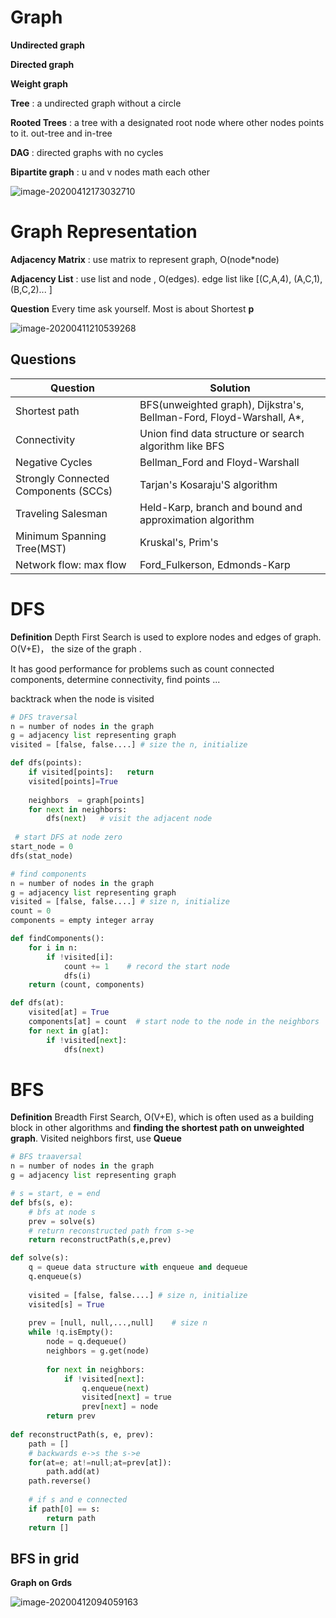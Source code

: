 # Graph

**Undirected graph**

**Directed graph**

**Weight graph**

**Tree** : a undirected graph without a circle

**Rooted Trees** : a tree with a designated root node where other nodes points to it. out-tree and in-tree

**DAG** : directed graphs with no cycles

**Bipartite graph** : u and v nodes math each other

![image-20200412173032710](C:\Users\liu\AppData\Roaming\Typora\typora-user-images\image-20200412173032710.png)



# Graph Representation

**Adjacency Matrix** : use matrix to represent graph, O(node*node)

**Adjacency List** : use list and node , O(edges). edge list like [(C,A,4), (A,C,1), (B,C,2)... ]

**Question**  Every time ask yourself. Most is about Shortest **p**

![image-20200411210539268](C:\Users\liu\AppData\Roaming\Typora\typora-user-images\image-20200411210539268.png)

## Questions

| **Question**                         | Solution                                                     |
| ------------------------------------ | ------------------------------------------------------------ |
| Shortest path                        | BFS(unweighted graph), Dijkstra's, Bellman-Ford, Floyd-Warshall, A*, |
| Connectivity                         | Union find data structure or search algorithm like BFS       |
| Negative Cycles                      | Bellman_Ford and Floyd-Warshall                              |
| Strongly Connected Components (SCCs) | Tarjan's Kosaraju'S algorithm                                |
| Traveling Salesman                   | Held-Karp, branch and bound and approximation algorithm      |
| Minimum Spanning Tree(MST)           | Kruskal's, Prim's                                            |
| Network flow: max flow               | Ford_Fulkerson, Edmonds-Karp                                 |

# DFS

**Definition** Depth First Search is used to explore nodes and edges of  graph. O(V+E)， the size of the graph .

It has good performance for problems such as count connected components, determine connectivity, find points ...

backtrack when the node is visited

```python
# DFS traversal
n = number of nodes in the graph
g = adjacency list representing graph
visited = [false, false....] # size the n, initialize

def dfs(points):
    if visited[points]:   return
    visited[points]=True
    
    neighbors  = graph[points]
    for next in neighbors:
        dfs(next)   # visit the adjacent node
    
 # start DFS at node zero
start_node = 0
dfs(stat_node)
```

```python
# find components
n = number of nodes in the graph
g = adjacency list representing graph
visited = [false, false....] # size n, initialize
count = 0
components = empty integer array

def findComponents():
    for i in n:
        if !visited[i]:
            count += 1    # record the start node
            dfs(i)
    return (count, components)

def dfs(at):
    visited[at] = True
    components[at] = count  # start node to the node in the neighbors 
    for next in g[at]:
        if !visited[next]:
            dfs(next)
```

# BFS

**Definition** Breadth First Search, O(V+E), which is often used as a building block in other algorithms and **finding the shortest path on unweighted graph**. Visited neighbors first, use **Queue**

```python
# BFS traaversal
n = number of nodes in the graph
g = adjacency list representing graph

# s = start, e = end
def bfs(s, e):
    # bfs at node s
    prev = solve(s)
    # return reconstructed path from s->e
    return reconstructPath(s,e,prev)

def solve(s):
    q = queue data structure with enqueue and dequeue
    q.enqueue(s)
    
    visited = [false, false....] # size n, initialize
    visited[s] = True
    
    prev = [null, null,...,null]	# size n
    while !q.isEmpty():
        node = q.dequeue()
        neighbors = g.get(node)
        
        for next in neighbors:
            if !visited[next]:
                q.enqueue(next)
                visited[next] = true
                prev[next] = node
        return prev
    
def reconstructPath(s, e, prev):
    path = []
    # backwards e->s the s->e
    for(at=e; at!=null;at=prev[at]):
        path.add(at)
    path.reverse()
    
    # if s and e connected
    if path[0] == s:
        return path
    return []
```

## BFS in grid

**Graph on Grds** 

![image-20200412094059163](C:\Users\liu\AppData\Roaming\Typora\typora-user-images\image-20200412094059163.png)

